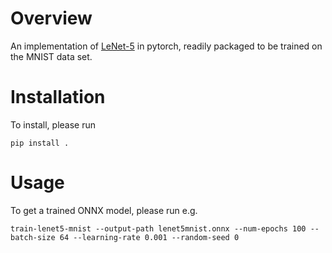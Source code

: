 # Overview

An implementation of [LeNet-5](https://en.wikipedia.org/wiki/LeNet) in pytorch,
readily packaged to be trained on the MNIST data set.

# Installation

To install, please run

```
pip install .
```

# Usage

To get a trained ONNX model, please run e.g.

```
train-lenet5-mnist --output-path lenet5mnist.onnx --num-epochs 100 --batch-size 64 --learning-rate 0.001 --random-seed 0
```